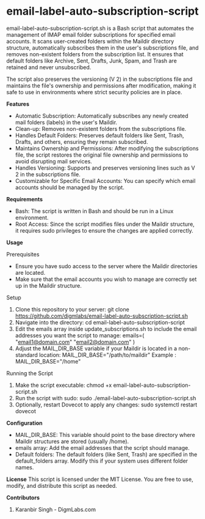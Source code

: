 # email-label-auto-subscription-script
email-label-auto-subscription-script.sh is a Bash script that automates the management of IMAP email folder subscriptions for specified email accounts. It scans user-created folders within the Maildir directory structure, automatically subscribes them in the user's subscriptions file, and removes non-existent folders from the subscription list. It ensures that default folders like Archive, Sent, Drafts, Junk, Spam, and Trash are retained and never unsubscribed.

The script also preserves the versioning (V 2) in the subscriptions file and maintains the file's ownership and permissions after modification, making it safe to use in environments where strict security policies are in place.

**Features**
* Automatic Subscription: Automatically subscribes any newly created mail folders (labels) in the user's Maildir.
* Clean-up: Removes non-existent folders from the subscriptions file.
* Handles Default Folders: Preserves default folders like Sent, Trash, Drafts, and others, ensuring they remain subscribed.
* Maintains Ownership and Permissions: After modifying the subscriptions file, the script restores the original file ownership and permissions to avoid disrupting mail services.
* Handles Versioning: Supports and preserves versioning lines such as V 2 in the subscriptions file.
* Customizable for Specific Email Accounts: You can specify which email accounts should be managed by the script.

**Requirements**
* Bash: The script is written in Bash and should be run in a Linux environment.
* Root Access: Since the script modifies files under the Maildir structure, it requires sudo privileges to ensure the changes are applied correctly.

**Usage**

Prerequisites
* Ensure you have sudo access to the server where the Maildir directories are located.
* Make sure that the email accounts you wish to manage are correctly set up in the Maildir structure.

Setup
1. Clone this repository to your server:
    git clone https://github.com/digmlabs/email-label-auto-subscription-script.sh
2. Navigate into the directory:
    cd email-label-auto-subscription-script
3. Edit the emails array inside update_subscriptions.sh to include the email addresses you want the script to manage:
    emails=(
      "email1@domain.com"
      "email2@domain.com"
    )
4. Adjust the MAIL_DIR_BASE variable if your Maildir is located in a non-standard location:
    MAIL_DIR_BASE="/path/to/maildir"
    Example : MAIL_DIR_BASE="/home"

Running the Script
1. Make the script executable:
    chmod +x email-label-auto-subscription-script.sh
2. Run the script with sudo:
    sudo ./email-label-auto-subscription-script.sh
3. Optionally, restart Dovecot to apply any changes:
    sudo systemctl restart dovecot

**Configuration**
* MAIL_DIR_BASE: This variable should point to the base directory where Maildir structures are stored (usually /home).
* emails array: Add the email addresses that the script should manage.
* Default folders: The default folders (like Sent, Trash) are specified in the default_folders array. Modify this if your system uses different folder names.

**License**
This script is licensed under the MIT License. You are free to use, modify, and distribute this script as needed.

**Contributors**
1. Karanbir Singh - DigmLabs.com

